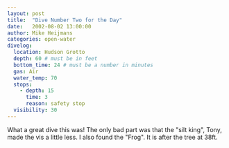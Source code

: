 ```yaml
---
layout: post
title:  "Dive Number Two for the Day"
date:   2002-08-02 13:00:00
author: Mike Heijmans
categories: open-water
divelog:
  location: Hudson Grotto
  depth: 60 # must be in feet
  bottom_time: 24 # must be a number in minutes
  gas: Air
  water_temp: 70
  stops:
    - depth: 15
      time: 3
      reason: safety stop
  visibility: 30
---
```

What a great dive this was! The only bad part was that the "silt king", Tony, made the vis a little less. I also found the "Frog". It is after the tree at 38ft.